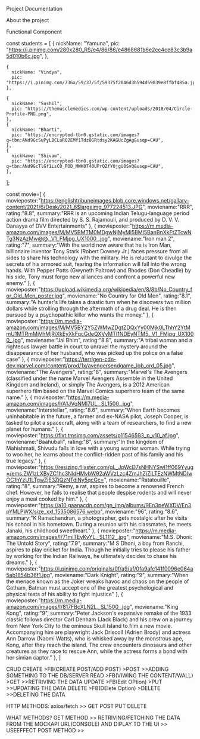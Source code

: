 Project Documentation

About the project

Functional Component 
>>>

const students = [
    {
      nickName: "Yamuna",
      pic: "https://i.pinimg.com/280x280_RS/e4/86/86/e4868681b6e2cc4ce83c3b9a5d010b6c.jpg",
    },

    {
      nickName: "Vindya",
      pic: "https://i.pinimg.com/736x/59/37/5f/59375f2046d3b594d59039e8ffbf485a.jpg",
    },

    {
      nickName: "Sushil",
      pic: "https://themusclemedics.com/wp-content/uploads/2018/04/Circle-Profile-PNG.png",
    },
    {
      nickName: "Bharti",
      pic: "https://encrypted-tbn0.gstatic.com/images?q=tbn:ANd9GcSuPyLBCLuRQ2EMf1Tdz8GRtdsy2KAGUcZgAg&usqp=CAU",
    },
    {
      nickName: "Shivam",
      pic: "https://encrypted-tbn0.gstatic.com/images?q=tbn:ANd9GcTlGf1LsCO_POD_MWK0T40UPrQZfYOjgU0SvQ&usqp=CAU",
    },
  ];


  const movie=[
    {
      movieposter:"https://englishtribuneimages.blob.core.windows.net/gallary-content/2021/6/Desk/2021_6$largeimg_977224513.JPG",
      moviename:"RRR",
      rating:"8.8",
      summary:"RRR is an upcoming Indian Telugu-language period action drama film directed by S. S. Rajamouli, and produced by D. V. V. Danayya of DVV Entertainments"
    },
    {
      movieposter:"https://m.media-amazon.com/images/M/MV5BMTM0MDgwNjMyMl5BMl5BanBnXkFtZTcwNTg3NzAzMw@@._V1_FMjpg_UX1000_.jpg",
      moviename:"Iron man 2",
      rating:"7",
      summary:"With the world now aware that he is Iron Man, billionaire inventor Tony Stark (Robert Downey Jr.) faces pressure from all sides to share his technology with the military. He is reluctant to divulge the secrets of his armored suit, fearing the information will fall into the wrong hands. With Pepper Potts (Gwyneth Paltrow) and Rhodes (Don Cheadle) by his side, Tony must forge new alliances and confront a powerful new enemy."
    },
    {
      movieposter:"https://upload.wikimedia.org/wikipedia/en/8/8b/No_Country_for_Old_Men_poster.jpg",
      moviename:"No Country for Old Men",
      rating:"8.1",
      summary:"A hunter's life takes a drastic turn when he discovers two million dollars while strolling through the aftermath of a drug deal. He is then pursued by a psychopathic killer who wants the money."
    },
    {
      movieposter:"https://m.media-amazon.com/images/M/MV5BY2Y5ZWMwZDgtZDQxYy00Mjk0LThhY2YtMmU1MTRmMjVhMjRiXkEyXkFqcGdeQXVyMTI1NDEyNTM5._V1_FMjpg_UX1000_.jpg",
      moviename:"Jai Bhim",
      rating:"8.8",
      summary:"A tribal woman and a righteous lawyer battle in court to unravel the mystery around the disappearance of her husband, who was picked up the police on a false case"
    },
    {
      movieposter:"https://terrigen-cdn-dev.marvel.com/content/prod/1x/avengersendgame_lob_crd_05.jpg",
      moviename:"The Avengers",
      rating:"8",
      summary:"Marvel's The Avengers (classified under the name Marvel Avengers Assemble in the United Kingdom and Ireland), or simply The Avengers, is a 2012 American superhero film based on the Marvel Comics superhero team of the same name."
    },
    {
      movieposter:"https://m.media-amazon.com/images/I/A1JVqNMI7UL._SL1500_.jpg",
      moviename:"Interstellar",
      rating:"8.6",
      summary:"When Earth becomes uninhabitable in the future, a farmer and ex-NASA pilot, Joseph Cooper, is tasked to pilot a spacecraft, along with a team of researchers, to find a new planet for humans."
    },
    {
      movieposter:"https://flxt.tmsimg.com/assets/p11546593_p_v10_af.jpg",
      moviename:"Baahubali",
      rating:"8",
      summary:"In the kingdom of Mahishmati, Shivudu falls in love with a young warrior woman. While trying to woo her, he learns about the conflict-ridden past of his family and his true legacy."
    },
    {
      movieposter:"https://resizing.flixster.com/gL_JpWcD7sNHNYSwI1ff069Yyug=/ems.ZW1zLXByZC1hc3NldHMvbW92aWVzLzc4ZmJhZjZiLTEzNWMtNDIwOC1hYzU1LTgwZjE3ZjQzNTdiNy5qcGc=",
      moviename:"Ratatouille",
      rating:"8",
      summary:"Remy, a rat, aspires to become a renowned French chef. However, he fails to realise that people despise rodents and will never enjoy a meal cooked by him."
    },
    {
      movieposter:"https://a10.gaanacdn.com/gn_img/albums/9En3peWXDV/En3pYMLPWX/size_xxl_1535086576.webp",
      moviename:"96",
      rating:"8.6",
      summary:"K Ramachandran, a photographer, gets nostalgic after he visits his school in his hometown. During a reunion with his classmates, he meets Janaki, his childhood sweetheart."
    },
    {
      movieposter:"https://m.media-amazon.com/images/I/71miTEyKvYL._SL1112_.jpg",
      moviename:"M.S. Dhoni: The Untold Story",
      rating:"7.9",
      summary:"M S Dhoni, a boy from Ranchi, aspires to play cricket for India. Though he initially tries to please his father by working for the Indian Railways, he ultimately decides to chase his dreams."
    },
    {
      movieposter:"https://i.pinimg.com/originals/0f/a9/af/0fa9afc141f0096e064a5ab1854b36f1.jpg",
      moviename:"Dark Knight",
      rating:"9",
      summary:"When the menace known as the Joker wreaks havoc and chaos on the people of Gotham, Batman must accept one of the greatest psychological and physical tests of his ability to fight injustice"
    },
    {
      movieposter:"https://m.media-amazon.com/images/I/817FBcXLN2L._SL1500_.jpg",
      moviename:"King Kong",
      rating:"9",
      summary:"Peter Jackson's expansive remake of the 1933 classic follows director Carl Denham (Jack Black) and his crew on a journey from New York City to the ominous Skull Island to film a new movie. Accompanying him are playwright Jack Driscoll (Adrien Brody) and actress Ann Darrow (Naomi Watts), who is whisked away by the monstrous ape, Kong, after they reach the island. The crew encounters dinosaurs and other creatures as they race to rescue Ann, while the actress forms a bond with her simian captor."
    },
  ]


  CRUD
  CREATE      >FB(CREATE POST/ADD POST)          >POST       >>ADDING SOMETHING TO THE DB/SERVER
  READ        >FB(VIWING THE CONTENT/WALL)       >GET        >>RETRIVING THE DATA
  UPDATE      >FB(Edit OPtion)                   >PUT        >>UPDATING THE DATA
  DELETE      >FB(DElete Option)                 >DELETE     >>DELETING THE DATA

  HTTP METHODS: axios/fetch >> 
  GET
  POST
  PUT
  DELETE

  WHAT METHODS?
  GET METHOD  >> RETRIVING/FETCHING THE DATA FROM THE MOCKAPI URL(CONSOLE) AND DIPLAY TO THE UI >> USEEFFECT
  POST METHOD >> 

